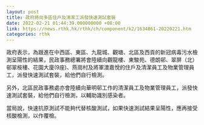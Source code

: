 ```yaml
---
layout: post
title: 政府將向多區住戶及清潔工派發快速測試套裝
date: 2022-02-21 01:44:39.000000000 +08:00
link: https://news.rthk.hk/rthk/ch/component/k2/1634861-20220221.htm
categories: rthk
---
```


政府表示，為跟進在中西區、東區、九龍城、觀塘、北區及西貢的新冠病毒污水檢測呈陽性的結果，民政事務總署將會陸續向觀龍樓、東駿苑、德朗邨、翠屏（北）邨翠桉樓、花園大廈(9座)、燕崗村及將軍澳嘉悅的住戶及清潔員工及物業管理員工，派發快速測試套裝，給他們自行檢測。

另外，北區民政事務處亦會陸續向華明邨工作的清潔員工及物業管理員工，派發快速測試套裝，給他們自行檢測，以輔助識別感染者。

當局說，快速抗原測試不能夠代替核酸測試，如果快速測試結果呈陽性，應再接受核酸檢測，以作覆檢。
